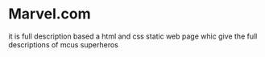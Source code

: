 # Marvel.com
it is full description based a html and css static web page whic give the full descriptions of mcus superheros
